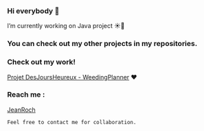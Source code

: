 ### Hi everybody 👋

 I’m currently working on Java project ☀️🍃

 ### You can check out my other projects in my repositories.

 ### Check out my work!
  [Projet DesJoursHeureux - WeedingPlanner](https://www.desjoursheureux.fr/) ❤️
  
### Reach me : 
[JeanRoch](https://www.linkedin.com/in/jeanrochtomaso/)

    Feel free to contact me for collaboration.
